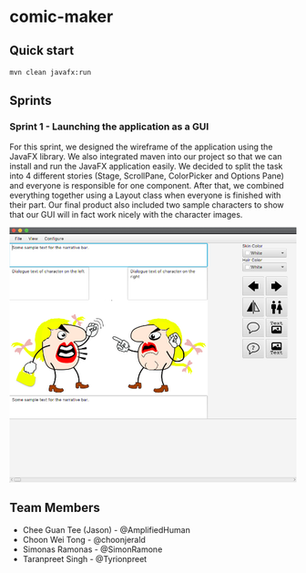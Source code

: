 # comic-maker

## Quick start

```bash
mvn clean javafx:run
```

## Sprints

### Sprint 1 - Launching the application as a GUI
For this sprint, we designed the wireframe of the application using the JavaFX library. 
We also integrated maven into our project so that we can install and run the JavaFX application easily. We decided to split the task into 4 different stories
(Stage, ScrollPane, ColorPicker and Options Pane) and everyone is responsible for one component. After that, we combined everything together using a Layout 
class when everyone is finished with their part. Our final product also included two sample characters to show that our GUI will in fact work nicely
with the character images.

![Sprint 1 Gui](readme-resources/sprint1.png)

## Team Members

- Chee Guan Tee (Jason) - @AmplifiedHuman
- Choon Wei Tong - @choonjerald
- Simonas Ramonas - @SimonRamone
- Taranpreet Singh - @Tyrionpreet

